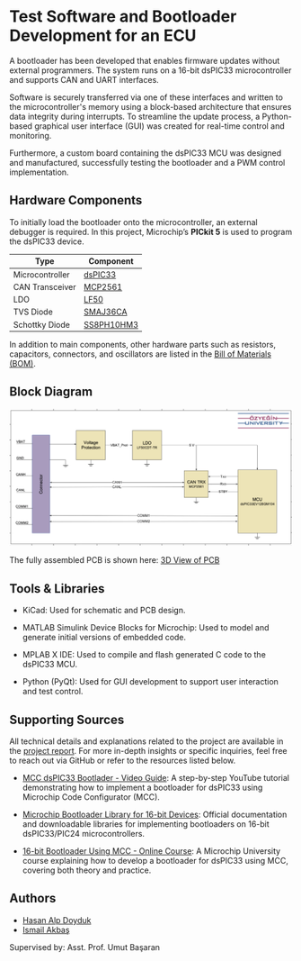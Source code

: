 
# Test Software and Bootloader Development for an ECU

A bootloader has been developed that enables firmware updates without external programmers. The system runs on a 16-bit dsPIC33 microcontroller and supports CAN and UART interfaces.

Software is securely transferred via one of these interfaces and written to the microcontroller's memory using a block-based architecture that ensures data integrity during interrupts. To streamline the update process, a Python-based graphical user interface (GUI) was created for real-time control and monitoring.

Furthermore, a custom board containing the dsPIC33 MCU was designed and manufactured, successfully testing the bootloader and a PWM control implementation.
## Hardware Components

To initially load the bootloader onto the microcontroller, an external debugger is required. In this project, Microchip’s **PICkit 5** is used to program the dsPIC33 device.

| Type         | Component                                                        |
| ----------------- | ------------------------------------------------------------------ |
| Microcontroller | [dsPIC33](https://ww1.microchip.com/downloads/aemDocuments/documents/OTH/ProductDocuments/DataSheets/dsPIC33EVXXXGM00X-10X-Family-Data-Sheet-DS70005144H.pdf) |
| CAN Transceiver | [MCP2561](https://ww1.microchip.com/downloads/en/DeviceDoc/20005167C.pdf) |
| LDO              | [LF50](https://www.st.com/resource/en/datasheet/lfxx.pdf) |
| TVS Diode| [SMAJ36CA](https://www.vishay.com/docs/88390/smaj50a.pdf) |
| Schottky Diode| [SS8PH10HM3](https://www.vishay.com/docs/88989/ss8ph10.pdf) |

In addition to main components, other hardware parts such as resistors, capacitors, connectors, and oscillators are listed in the [Bill of Materials (BOM)](https://github.com/hasanalpdoyduk/Test-Software-and-Bootloader-Development-for-an-ECU/blob/main/KiCAD/ECU_SW_Control/Production_Files/BOM/ECU_SW_Control.csv).


## Block Diagram

![Block Diagram](https://github.com/hasanalpdoyduk/Test-Software-and-Bootloader-Development-for-an-ECU/blob/main/Images/block_diagram_last.png)

The fully assembled PCB is shown here: [3D View of PCB](https://github.com/hasanalpdoyduk/Test-Software-and-Bootloader-Development-for-an-ECU/blob/main/Images/3D_view.pdf)


## Tools & Libraries

- KiCad: Used for schematic and PCB design.

- MATLAB Simulink Device Blocks for Microchip: Used to model and generate initial versions of embedded code.

- MPLAB X IDE: Used to compile and flash generated C code to the dsPIC33 MCU.

- Python (PyQt): Used for GUI development to support user interaction and test control.






## Supporting Sources

All technical details and explanations related to the project are available in the [project report](https://github.com/hasanalpdoyduk/Test-Software-and-Bootloader-Development-for-an-ECU/blob/main/Report_Presentation/EE402_Final_Report_AlpDoyduk_S025015_I%CC%87smailAkbas_S024094.pdf). For more in-depth insights or specific inquiries, feel free to reach out via GitHub or refer to the resources listed below.

- [MCC dsPIC33 Bootlader - Video Guide](https://www.youtube.com/watch?v=2LhW11LbNhY): A step-by-step YouTube tutorial demonstrating how to implement a bootloader for dsPIC33 using Microchip Code Configurator (MCC).

- [Microchip Bootloader Library for 16-bit Devices](https://www.microchip.com/en-us/software-library/dspic33-pic24-bootloader): Official documentation and downloadable libraries for implementing bootloaders on 16-bit dsPIC33/PIC24 microcontrollers.

- [16-bit Bootloader Using MCC - Online Course](https://mu.microchip.com/16-bit-bootloaders-using-mcc-device-side): A Microchip University course explaining how to develop a bootloader for dsPIC33 using MCC, covering both theory and practice.
## Authors

- [Hasan Alp Doyduk](https://www.github.com/hasanalpdoyduk)
- [Ismail Akbaş](https://www.github.com/ismailakbas)

Supervised by: Asst. Prof. Umut Başaran


